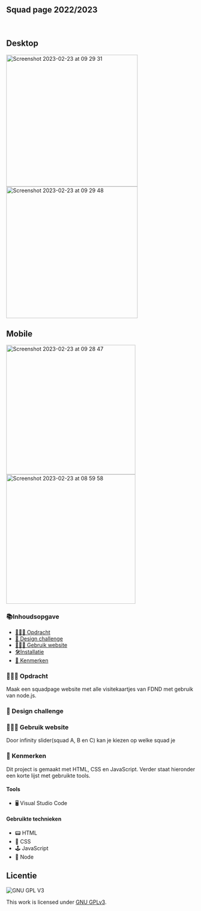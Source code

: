 <h2>Squad page 2022/2023 </h2>
<br>
<!-- <img width="1506" alt="Schermafbeelding 2023-02-21 om 15 35 50" src="https://user-images.githubusercontent.com/112857444/220374267-fbad48a7-ecc1-42e8-a2ea-ff66ea58075c.png">

<br>

<img width="1509" alt="Schermafbeelding 2023-02-21 om 15 35 32" src="https://user-images.githubusercontent.com/112857444/220374293-9c3daba8-19bc-4dcb-83fb-967c5f722ff6.png">
 -->
 <h2>Desktop</h2>
<img width="350" alt="Screenshot 2023-02-23 at 09 29 31" src="https://user-images.githubusercontent.com/94745953/220856568-3e4c3ae9-6b0a-4998-9a61-adcf44de6826.png">
<img width="350" alt="Screenshot 2023-02-23 at 09 29 48" src="https://user-images.githubusercontent.com/94745953/220856623-160f6f7e-5d59-4c8f-8d7e-8ebfaa350d6c.png">


<h2>Mobile</h2>
<img width="344" alt="Screenshot 2023-02-23 at 09 28 47" src="https://user-images.githubusercontent.com/94745953/220856693-f09fb331-fba4-4613-9ffc-d8f463b9a795.png">
<img width="344" alt="Screenshot 2023-02-23 at 08 59 58" src="https://user-images.githubusercontent.com/94745953/220856745-023b9ee7-12a1-45e2-9b40-56afb3a1394e.png">



 

<h3>📚Inhoudsopgave</h3>
<ul>
<li><a href="#Opdracht"> 👨🏼‍💼 Opdracht</a></li> 
<li><a href="#Designchallenge"> 🚀 Design challenge</a></li>  

<li><a href="#Gebruik"> 👩🏽‍💻 Gebruik website</a></li>  
 <li><a href="#Installatie"> 🛠Installatie </a></li>
<li><a href="#Kenmerken"> 📱 Kenmerken</a></li> 
</ul>

<h3 id="#Opdracht"> 👨🏼‍💼 Opdracht</h3>
Maak een squadpage website met alle visitekaartjes van FDND met gebruik van node.js. 

<h3 id="#Designchallenge"> 🚀 Design challenge</h3>

        
<h3 id="#Gebruik"> 👩🏽‍💻 Gebruik website</h3>
Door infinity slider(squad A, B en C) kan je kiezen op welke squad je 
        
        
<h3 id="#Kenmerken"> 📱 Kenmerken</h3>
Dit project is gemaakt met HTML, CSS en JavaScript. Verder staat hieronder een korte lijst met gebruikte tools.

<h4>Tools</h4>
<ul>
        <li> 🖥️ Visual Studio Code</li>
</ul>

<h4>Gebruikte technieken</h4>
<ul>
<li>📟 HTML</li>
        <li>🎨 CSS</li>
        <li>🕹️ JavaScript</li>
        <li>🥜 Node </li>
  </ul>      


## Licentie

![GNU GPL V3](https://www.gnu.org/graphics/gplv3-127x51.png)

This work is licensed under [GNU GPLv3](./LICENSE).
